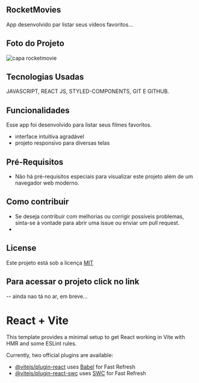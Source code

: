 ## RocketMovies 

App desenvolvido par listar seus vídeos favoritos...

## Foto do Projeto

![capa rocketmovie](https://github.com/dantascrispim/rocketmovies/assets/114705745/948c3311-0f17-4882-a090-bdb7daf4dba1)

## Tecnologias Usadas
  JAVASCRIPT, REACT JS, STYLED-COMPONENTS, GIT E GITHUB.

## Funcionalidades
  Esse app foi desenvolvido para listar seus filmes favoritos.
  * interface intuitiva agradável
  * projeto responsivo para diversas telas

## Pré-Requisitos

  * Não há pré-requisitos especiais para visualizar este projeto além de um navegador web moderno.
## Como contribuir

  * Se deseja contribuir com melhorias ou corrigir possíveis problemas, sinta-se à vontade para abrir uma issue ou enviar um pull request.
  * 
## License
Este projeto está sob a licença [MIT](https://choosealicense.com/licenses/mit/)

## Para acessar o projeto click no link 
-- ainda nao tá no ar, em breve...

# React + Vite

This template provides a minimal setup to get React working in Vite with HMR and some ESLint rules.

Currently, two official plugins are available:

- [@vitejs/plugin-react](https://github.com/vitejs/vite-plugin-react/blob/main/packages/plugin-react/README.md) uses [Babel](https://babeljs.io/) for Fast Refresh
- [@vitejs/plugin-react-swc](https://github.com/vitejs/vite-plugin-react-swc) uses [SWC](https://swc.rs/) for Fast Refresh
